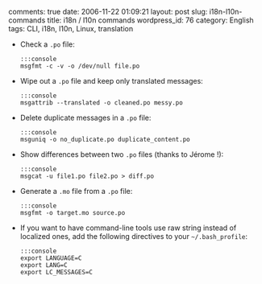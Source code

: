comments: true
date: 2006-11-22 01:09:21
layout: post
slug: i18n-l10n-commands
title: i18n / l10n commands
wordpress_id: 76
category: English
tags: CLI, i18n, l10n, Linux, translation




  * Check a `.po` file:


        :::console
        msgfmt -c -v -o /dev/null file.po







  * Wipe out a `.po` file and keep only translated messages:


        :::console
        msgattrib --translated -o cleaned.po messy.po







  * Delete duplicate messages in a `.po` file:


        :::console
        msguniq -o no_duplicate.po duplicate_content.po







  * Show differences between two `.po` files (thanks to Jérome !):


        :::console
        msgcat -u file1.po file2.po > diff.po







  * Generate a `.mo` file from a `.po` file:


        :::console
        msgfmt -o target.mo source.po







  * If you want to have command-line tools use raw string instead of localized ones, add the following directives to your `~/.bash_profile`:


        :::console
        export LANGUAGE=C
        export LANG=C
        export LC_MESSAGES=C







